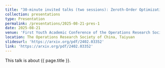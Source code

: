 ```yaml
---
title: "30-minute invited talks (two sessions): Zeroth-Order Optimization Algorithms and Iteration Complexity for Nonconvex Minimax Problems"
collection: presentations
type: Presentation
permalink: /presentations/2025-08-21-pres-1
date: 2025-08-21
venue: 'First Youth Academic Conference of the Operations Research Society of China'
location: The Operations Research Society of China, Taiyuan
slidesurl: 'https://arxiv.org/pdf/2402.03352'
link: 'https://arxiv.org/pdf/2402.03352'
---
```


This talk is about {{ page.title }}.
